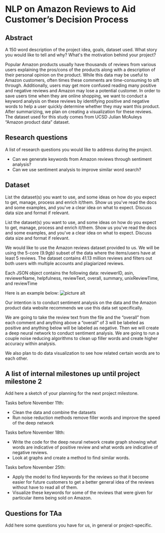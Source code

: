 # NLP on Amazon Reviews to Aid Customer’s Decision Process

## Abstract
A 150 word description of the project idea, goals, dataset used. What story you would like to tell and why? What's the motivation behind your project?

Popular Amazon products usually have thousands of reviews from various users explaining the pros/cons of the products along with a description of their personal opinion on the product. While this data may be useful to Amazon customers, often times these comments are time-consuming to sift through. Additionally, users may get more confused reading many positive and negative reviews and Amazon may lose a potential customer. In order to save users time when they are online shopping, we want to conduct a keyword analysis on these reviews by identifying positive and negative words to help a user quickly determine whether they may want this product. After summarizing, we plan on  creating a visualization for these reviews. The dataset used for this study comes from UCSD Julian McAuleys “Amazon product data” dataset.

## Research questions
A list of research questions you would like to address during the project. 

* Can we generate keywords from Amazon reviews through sentiment analysis?
* Can we use sentiment analysis to improve similar word search?

## Dataset
List the dataset(s) you want to use, and some ideas on how do you expect to get, manage, process and enrich it/them. Show us you've read the docs and some examples, and you've a clear idea on what to expect. Discuss data size and format if relevant.

List the dataset(s) you want to use, and some ideas on how do you expect to get, manage, process and enrich it/them. Show us you've read the docs and some examples, and you've a clear idea on what to expect. Discuss data size and format if relevant.

We would like to use the Amazon reviews dataset provided to us. We will be using the 5-core (9.9gb) subset of the data where the items/users have at least 5 reviews. The dataset contains 41.13 million reviews and filters out both users with multiple accounts and plagiarized reviews. 

Each JSON object contains the following data: reviewerID, asin, reviewerName, helpfulness, reviewText, overall, summary, unixReviewTime, and reviewTime

Here is an example below: 
![picture alt](https://github.com/sdhar3/ADA-Project/blob/master/example.png "example of one review")

Our intention is to conduct sentiment analysis on the data and the Amazon product data website recommends we use this data set specifically. 

We are going to take the review text from the file and the “overall” from each comment and anything above a “overall” of 3 will be labeled as positive and anything below will be labeled as negative. Then we will create a deep neural network to conduct sentiment analysis. We are going to run a couple noise reducing algorithms to clean up filler words and create higher accuracy within analysis. 

We also plan to do data visualization to see how related certain words are to each other. 

## A list of internal milestones up until project milestone 2
Add here a sketch of your planning for the next project milestone.

Tasks before November 11th:
* Clean the data and combine the datasets
* Run noise reduction methods remove filler words and improve the speed of the deep network

Tasks before November 18th:
* Write the code for the deep neural network create graph showing what words are indicative of positive review and what words are indicative of negative reviews.
* Look at graphs and create a method to find similar words.

Tasks before November 25th:
* Apply the model to find keywords for the reviews so that it become easier for future customers to get a better general idea of the reviews without have to read all of them.
* Visualize these keywords for some of the reviews that were given for particular items being sold on Amazon.


## Questions for TAa
Add here some questions you have for us, in general or project-specific.
